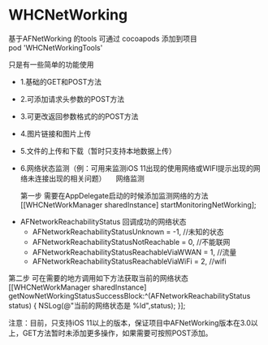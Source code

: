 # WHCNetWorking

基于AFNetWorking 的tools   可通过 cocoapods 添加到项目   
pod 'WHCNetWorkingTools'   

只是有一些简单的功能使用
- 1.基础的GET和POST方法 
- 2.可添加请求头参数的POST方法 
- 3.可更改返回参数格式的的POST方法 
- 4.图片链接和图片上传 
- 5.文件的上传和下载（暂时只支持本地数据上传） 
- 6.网络状态监测（例：可用来监测iOS 11出现的使用网络或WIFI提示出现的网络未连接出现的相关问题）
 
 
网络监测

  第一步 需要在AppDelegate启动的时候添加监测网络的方法
  [[WHCNetWorkManager sharedInstance] startMonitoringNetWorking];
  
 *  AFNetworkReachabilityStatus 回调成功的网络状态
    * AFNetworkReachabilityStatusUnknown = -1, //未知的状态
    * AFNetworkReachabilityStatusNotReachable = 0, //不能联网
    * AFNetworkReachabilityStatusReachableViaWWAN = 1, //流量
    * AFNetworkReachabilityStatusReachableViaWiFi = 2, //wifi
    
第二步  可在需要的地方调用如下方法获取当前的网络状态
[[WHCNetWorkManager sharedInstance] getNowNetWorkingStatusSuccessBlock:^(AFNetworkReachabilityStatus status) {
    NSLog(@"当前的网络状态是  %ld",status);
 }];
 
注意：目前，只支持iOS 11以上的版本，保证项目中AFNetWorking版本在3.0以上，GET方法暂时未添加更多操作，如果需要可按照POST添加。
